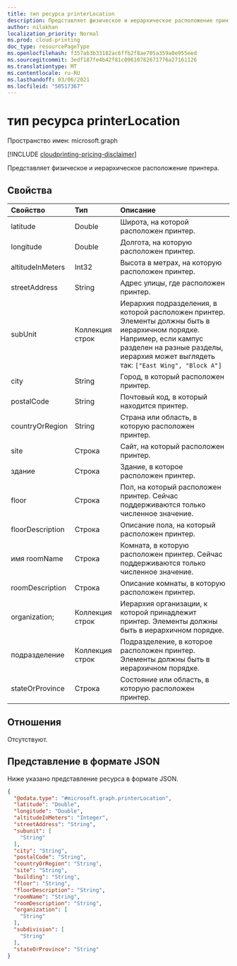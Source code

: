 ```yaml
---
title: тип ресурса printerLocation
description: Представляет физическое и иерархическое расположение принтера.
author: nilakhan
localization_priority: Normal
ms.prod: cloud-printing
doc_type: resourcePageType
ms.openlocfilehash: f357ab3b33182ac6ffb2f8ae705a359a0e955eed
ms.sourcegitcommit: 3edf187fe4b42f81c09610782671776a27161126
ms.translationtype: MT
ms.contentlocale: ru-RU
ms.lasthandoff: 03/06/2021
ms.locfileid: "50517367"
---
```

# <a name="printerlocation-resource-type"></a>тип ресурса printerLocation

Пространство имен: microsoft.graph

[!INCLUDE [cloudprinting-pricing-disclaimer](../../includes/cloudprinting-pricing-disclaimer.md)]

Представляет физическое и иерархическое расположение принтера.

## <a name="properties"></a>Свойства
|Свойство|Тип|Описание|
|:---|:---|:---|
|latitude|Double|Широта, на которой расположен принтер.|
|longitude|Double|Долгота, на которую расположен принтер.|
|altitudeInMeters|Int32|Высота в метрах, на которую расположен принтер.|
|streetAddress|String|Адрес улицы, где расположен принтер.|
|subUnit|Коллекция строк|Иерархия подразделения, в которой расположен принтер. Элементы должны быть в иерархичном порядке. Например, если кампус разделен на разные разделы, иерархия может выглядеть так: `["East Wing", "Block A"]`|
|city|String|Город, в который расположен принтер.|
|postalCode|String|Почтовый код, в который находится принтер.|
|countryOrRegion|String|Страна или область, в которую расположен принтер.|
|site|Строка|Сайт, на который расположен принтер.|
|здание|Строка|Здание, в которое расположен принтер.|
|floor|Строка|Пол, на который расположен принтер. Сейчас поддерживаются только численное значение.|
|floorDescription|Строка|Описание пола, на который расположен принтер.|
|имя roomName|Строка|Комната, в которую расположен принтер. Сейчас поддерживаются только численное значение.|
|roomDescription|Строка|Описание комнаты, в которую расположен принтер.|
|organization;|Коллекция строк|Иерархия организации, к которой принадлежит принтер. Элементы должны быть в иерархичном порядке.|
|подразделение|Коллекция строк|Подразделение, в которое расположен принтер. Элементы должны быть в иерархичном порядке.|
|stateOrProvince|Строка|Состояние или область, в которую расположен принтер.|

## <a name="relationships"></a>Отношения
Отсутствуют.

## <a name="json-representation"></a>Представление в формате JSON
Ниже указано представление ресурса в формате JSON.
<!-- {
  "blockType": "resource",
  "@odata.type": "microsoft.graph.printerLocation"
}
-->
``` json
{
  "@odata.type": "#microsoft.graph.printerLocation",
  "latitude": "Double",
  "longitude": "Double",
  "altitudeInMeters": "Integer",
  "streetAddress": "String",
  "subunit": [
    "String"
  ],
  "city": "String",
  "postalCode": "String",
  "countryOrRegion": "String",
  "site": "String",
  "building": "String",
  "floor": "String",
  "floorDescription": "String",
  "roomName": "String",
  "roomDescription": "String",
  "organization": [
    "String"
  ],
  "subdivision": [
    "String"
  ],
  "stateOrProvince": "String"
}
```

